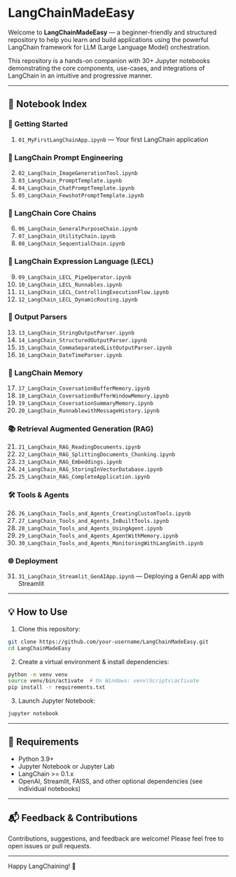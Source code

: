 
# LangChainMadeEasy

Welcome to **LangChainMadeEasy** — a beginner-friendly and structured repository to help you learn and build applications using the powerful LangChain framework for LLM (Large Language Model) orchestration.

This repository is a hands-on companion with 30+ Jupyter notebooks demonstrating the core components, use-cases, and integrations of LangChain in an intuitive and progressive manner.

---

## 📘 Notebook Index

### 🌱 Getting Started
1. `01_MyFirstLangChainApp.ipynb` — Your first LangChain application

### 🎨 LangChain Prompt Engineering
2. `02_LangChain_ImageGenerationTool.ipynb`
3. `03_LangChain_PromptTemplate.ipynb`
4. `04_LangChain_ChatPromptTemplate.ipynb`
5. `05_LangChain_FewshotPromptTemplate.ipynb`

### 🔗 LangChain Core Chains
6. `06_LangChain_GeneralPurposeChain.ipynb`
7. `07_LangChain_UtilityChain.ipynb`
8. `08_LangChain_SequentialChain.ipynb`

### 🧩 LangChain Expression Language (LECL)
9. `09_LangChain_LECL_PipeOperator.ipynb`
10. `10_LangChain_LECL_Runnables.ipynb`
11. `11_LangChain_LECL_ControllingExecutionFlow.ipynb`
12. `12_LangChain_LECL_DynamicRouting.ipynb`

### 🧾 Output Parsers
13. `13_LangChain_StringOutputParser.ipynb`
14. `14_LangChain_StructuredOutputParser.ipynb`
15. `15_LangChain_CommaSeparatedListOutputParser.ipynb`
16. `16_LangChain_DateTimeParser.ipynb`

### 🧠 LangChain Memory
17. `17_LangChain_CoversationBufferMemory.ipynb`
18. `18_LangChain_CoversationBufferWindowMemory.ipynb`
19. `19_LangChain_CoversationSummaryMemory.ipynb`
20. `20_LangChain_RunnablewithMessageHistory.ipynb`

### 📚 Retrieval Augmented Generation (RAG)
21. `21_LangChain_RAG_ReadingDocuments.ipynb`
22. `22_LangChain_RAG_SplittingDocuments_Chunking.ipynb`
23. `23_LangChain_RAG_Embeddings.ipynb`
24. `24_LangChain_RAG_StoringInVectorDatabase.ipynb`
25. `25_LangChain_RAG_CompleteApplication.ipynb`

### 🛠️ Tools & Agents
26. `26_LangChain_Tools_and_Agents_CreatingCustomTools.ipynb`
27. `27_LangChain_Tools_and_Agents_InBuiltTools.ipynb`
28. `28_LangChain_Tools_and_Agents_UsingAgent.ipynb`
29. `29_LangChain_Tools_and_Agents_AgentWithMemory.ipynb`
30. `30_LangChain_Tools_and_Agents_MonitoringWithLangSmith.ipynb`

### 🌐 Deployment
31. `31_LangChain_Streamlit_GenAIApp.ipynb` — Deploying a GenAI app with Streamlit

---

## 💡 How to Use

1. Clone this repository:
```bash
git clone https://github.com/your-username/LangChainMadeEasy.git
cd LangChainMadeEasy
```

2. Create a virtual environment & install dependencies:
```bash
python -m venv venv
source venv/bin/activate  # On Windows: venv\Scripts\activate
pip install -r requirements.txt
```

3. Launch Jupyter Notebook:
```bash
jupyter notebook
```

---

## 📌 Requirements

- Python 3.9+
- Jupyter Notebook or Jupyter Lab
- LangChain >= 0.1.x
- OpenAI, Streamlit, FAISS, and other optional dependencies (see individual notebooks)

---

## 📬 Feedback & Contributions

Contributions, suggestions, and feedback are welcome! Please feel free to open issues or pull requests.

---

Happy LangChaining! 🚀

